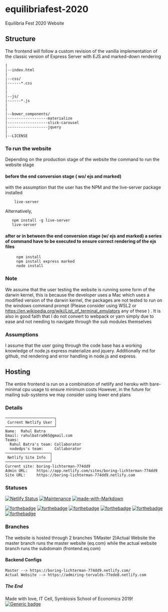 # equilibriafest-2020
Equilibria Fest 2020 Website
 ## Structure
 The frontend will follow a custom revision of the vanilla implementation of the classic version of Express Server 
  with EJS and marked-down rendering
  ```
|
|--index.html
|
|--css/
|------*.css
|
|
|--js/
|------*.js
|
|
|--bower_components/
|------------------materialize
|------------------slick-carousel
|------------------jquery
|
|--LICENSE
```

### To run the website
 Depending on the production stage of the website the command to run the website stage
  #### before the end conversion stage ( wo/ ejs and marked)
 with the assumption that the user has the NPM and the live-server package installed 
 ```
     live-server
  ```



 Alternatively, 
  ```
     npm install -g live-server
     live-server
  ```



#### after or in between the end conversion stage (w/ ejs and marked) a series of command have to be executed to ensure correct rendering of the ejs files
 ```
      npm install 
      npm install express marked
      node install
 ```
### Note
We assume that the user testing the website is running some form of the darwin kernel, this is because the developer uses a Mac which uses a modified version of the darwin kernel, the packages are not tested to run on the windows command prompt (Please consider using WSL2 or https://en.wikipedia.org/wiki/List_of_terminal_emulators any of these ) .
It is also in good faith that I do not convert to webpack or yarn simply due to ease and not needing to navigate through the sub modules themselves
### Assumptions
I assume that the user going through the code base has a working knowledge of node.js express materialize and jquery.
Additionally md for github, md rendering and error handling in node.js and express.


## Hosting
The entire frontend is run on a combination of netlify and heroku with bare-minimal cpu usage to ensure minimum costs
However, in the future for mailing sub-systems we may consider using lower end plans
 ### Details
```
──────────────────────┐
 Current Netlify User │
──────────────────────┘
Name:  Rahul Batra
Email: rahulbatra065@gmail.com
Teams:
  Rahul Batra's team: Collaborator
  nodedps's team:     Collaborator
────────────────────┐
 Netlify Site Info  │
────────────────────┘
Current site: boring-lichterman-774dd9
Admin URL:    https://app.netlify.com/sites/boring-lichterman-774dd9
Site URL:     https://boring-lichterman-774dd9.netlify.com
```


 ### Statuses
 [![Netlify Status](https://api.netlify.com/api/v1/badges/a3da14c4-1c39-4e81-97c5-f156e6a7a7de/deploy-status)](https://app.netlify.com/sites/boring-lichterman-774dd9/deploys)
 [![Maintenance](https://img.shields.io/badge/Maintained%3F-yes-green.svg)](https://GitHub.com/Naereen/StrapDown.js/graphs/commit-activity)
 [![made-with-Markdown](https://img.shields.io/badge/Made%20with-Markdown-1f425f.svg)](http://commonmark.org)
 
 [![forthebadge](https://forthebadge.com/images/badges/cc-0.svg)](https://forthebadge.com)
 [![forthebadge](https://forthebadge.com/images/badges/contains-technical-debt.svg)](https://forthebadge.com)
 [![forthebadge](https://forthebadge.com/images/badges/made-with-crayons.svg)](https://forthebadge.com)
 [![forthebadge](https://forthebadge.com/images/badges/made-with-javascript.svg)](https://forthebadge.com)
 [![forthebadge](https://forthebadge.com/images/badges/uses-git.svg)](https://forthebadge.com)
 [![forthebadge](https://forthebadge.com/images/badges/uses-css.svg)](https://forthebadge.com)



 ### Branches
  The website is hosted through 2 branches 
  1)Master
  2)Actual Website
the master branch runs the master website (eq.com) while the actual website branch runs the subdomain (frontend.eq.com)
#### Backend Configs

```
Master --> https://boring-lichterman-774dd9.netlify.com/
Actual Website --> https://admiring-torvalds-77ede8.netlify.com
```



##### The End
 Made with love, IT Cell, Symbiosis School of Economics 2019!        
 [![Generic badge](https://img.shields.io/badge/RAHUL%20BATRA-2019-GREEN.svg)](https://rahulbatra.in)
